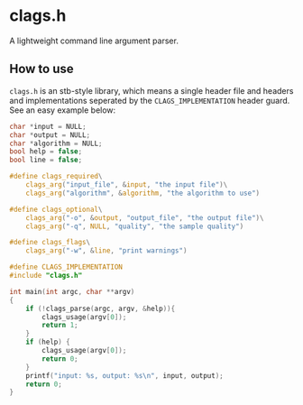 # clags.h
A lightweight command line argument parser.

## How to use
`clags.h` is an stb-style library, which means a single header file
and headers and implementations seperated by the `CLAGS_IMPLEMENTATION` header guard.  
See an easy example below:
```c
char *input = NULL;
char *output = NULL;
char *algorithm = NULL;
bool help = false;
bool line = false;

#define clags_required\
    clags_arg("input_file", &input, "the input file")\
    clags_arg("algorithm", &algorithm, "the algorithm to use")

#define clags_optional\
    clags_arg("-o", &output, "output_file", "the output file")\
    clags_arg("-q", NULL, "quality", "the sample quality")

#define clags_flags\
    clags_arg("-w", &line, "print warnings")

#define CLAGS_IMPLEMENTATION
#include "clags.h"

int main(int argc, char **argv)
{
    if (!clags_parse(argc, argv, &help)){
        clags_usage(argv[0]);
        return 1;
    }
    if (help) {
        clags_usage(argv[0]);
        return 0;
    }
    printf("input: %s, output: %s\n", input, output);
    return 0;
}

```
